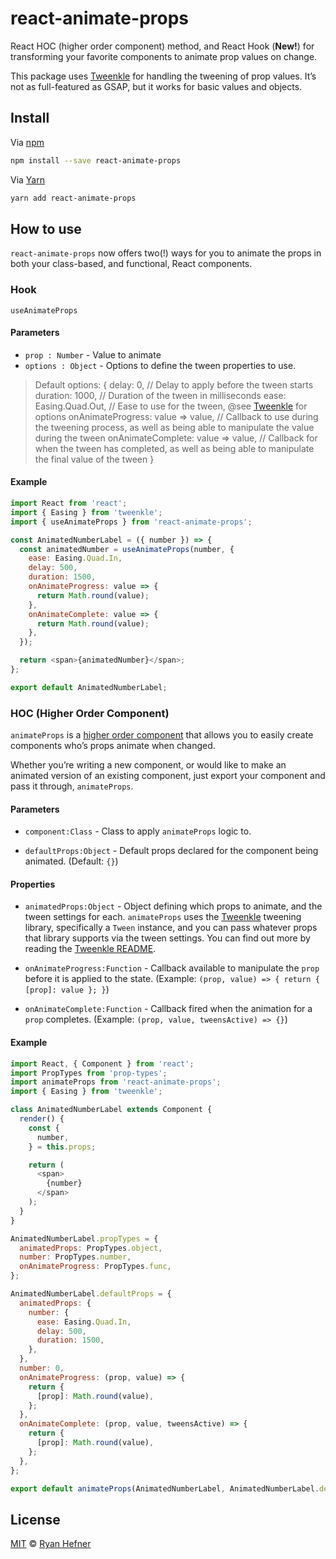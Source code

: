 # react-animate-props

React HOC (higher order component) method, and React Hook (__New!__) for transforming
your favorite components to animate prop values on change.

This package uses [Tweenkle](https://github.com/ryanhefner/tweenkle) for handling
the tweening of prop values. It’s not as full-featured as GSAP, but it works for
basic values and objects.

## Install

Via [npm](https://npmjs.com/package/react-animate-props)

```sh
npm install --save react-animate-props
```

Via [Yarn](https://yarn.fyi/react-animate-props)

```sh
yarn add react-animate-props
```

## How to use

`react-animate-props` now offers two(!) ways for you to animate the props in both
your class-based, and functional, React components.

### Hook

`useAnimateProps`

#### Parameters

* `prop : Number` - Value to animate
* `options : Object` - Options to define the tween properties to use.

> Default options:
> {
>   delay: 0,                           // Delay to apply before the tween starts
>   duration: 1000,                     // Duration of the tween in milliseconds
>   ease: Easing.Quad.Out,              // Ease to use for the tween, @see [Tweenkle](https://github.com/ryanhefner/tweenkle) for options
>   onAnimateProgress: value => value,  // Callback to use during the tweening process, as well as being able to manipulate the value during the tween
>   onAnimateComplete: value => value,  // Callback for when the tween has completed, as well as being able to manipulate the final value of the tween
> }

#### Example

```js
import React from 'react';
import { Easing } from 'tweenkle';
import { useAnimateProps } from 'react-animate-props';

const AnimatedNumberLabel = ({ number }) => {
  const animatedNumber = useAnimateProps(number, {
    ease: Easing.Quad.In,
    delay: 500,
    duration: 1500,
    onAnimateProgress: value => {
      return Math.round(value);
    },
    onAnimateComplete: value => {
      return Math.round(value);
    },
  });

  return <span>{animatedNumber}</span>;
};

export default AnimatedNumberLabel;
```

### HOC (Higher Order Component)

`animateProps` is a [higher order component](https://facebook.github.io/react/docs/higher-order-components.html)
that allows you to easily create components who’s props animate when changed.

Whether you’re writing a new component, or would like to make an animated version
of an existing component, just export your component and pass it through, `animateProps`.

#### Parameters

* `component:Class` - Class to apply `animateProps` logic to.

* `defaultProps:Object` - Default props declared for the component being animated. (Default: `{}`)

#### Properties

* `animatedProps:Object` - Object defining which props to animate, and the tween
settings for each. `animateProps` uses the [Tweenkle](https://github.com/ryanhefner/tweenkle)
tweening library, specifically a `Tween` instance, and you can pass whatever props that
library supports via the tween settings. You can find out more by reading the
[Tweenkle README](https://github.com/ryanhefner/tweenkle).

* `onAnimateProgress:Function` - Callback available to manipulate the `prop` before
it is applied to the state. (Example: `(prop, value) => { return { [prop]: value }; }`)

* `onAnimateComplete:Function` - Callback fired when the animation for a `prop` completes.
(Example: `(prop, value, tweensActive) => {}`)

#### Example

```js
import React, { Component } from 'react';
import PropTypes from 'prop-types';
import animateProps from 'react-animate-props';
import { Easing } from 'tweenkle';

class AnimatedNumberLabel extends Component {
  render() {
    const {
      number,
    } = this.props;

    return (
      <span>
        {number}
      </span>
    );
  }
}

AnimatedNumberLabel.propTypes = {
  animatedProps: PropTypes.object,
  number: PropTypes.number,
  onAnimateProgress: PropTypes.func,
};

AnimatedNumberLabel.defaultProps = {
  animatedProps: {
    number: {
      ease: Easing.Quad.In,
      delay: 500,
      duration: 1500,
    },
  },
  number: 0,
  onAnimateProgress: (prop, value) => {
    return {
      [prop]: Math.round(value),
    };
  },
  onAnimateComplete: (prop, value, tweensActive) => {
    return {
      [prop]: Math.round(value),
    };
  },
};

export default animateProps(AnimatedNumberLabel, AnimatedNumberLabel.defaultProps);
```

## License

[MIT](LICENSE) © [Ryan Hefner](https://www.ryanhefner.com)

